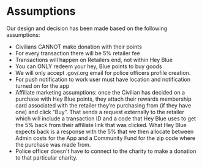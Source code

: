 
# Assumptions

Our design and decision has been made based on the following assumptions:

* Civilians CANNOT make donation with their points
* For every transaction there will be 5% retailer fee 
* Transactions will happen on Retailers end, not within Hey Blue
* You can ONLY redeem your hey, Blue points to buy goods 
* We will only accept .gov/.org email for police officers profile creation.
* For push notification to work user must have location and notification turned on for the app
* Affiliate marketing assumptions: once the Civilian has decided on a purchase with Hey Blue points, they attach their rewards membership card associated with the retailer they’re purchasing from (if they have one) and click “Buy”.  That sends a request externally to the retailer which will include a transaction ID and a code that Hey Blue uses to get the 5% back from their affiliate link that was clicked.  What Hey   Blue expects back is a response with the 5% that we then allocate between Admin costs for the App and a   Community Fund for the zip code where the purchase was made from. 
* Police officer doesn't have to connect to the charity to make a donation to that particular charity. 




